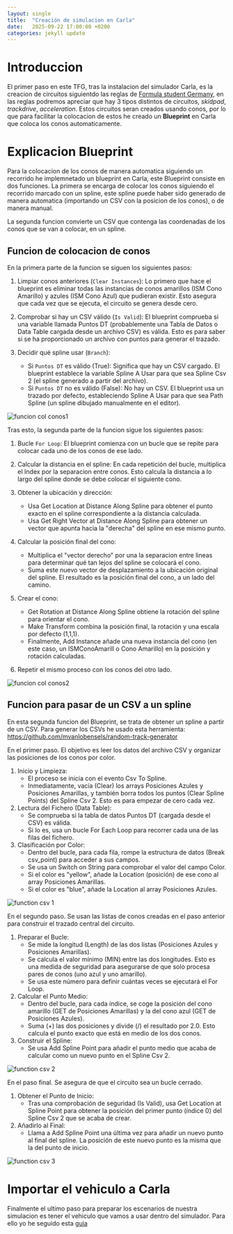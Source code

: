 ```yaml
---
layout: single
title:  "Creación de simulacion en Carla"
date:   2025-09-22 17:00:00 +0200
categories: jekyll update
---
```


# Introduccion

El primer paso en este TFG, tras la instalacion del simulador Carla, es la creacion de circuitos siguientdo las reglas de [Formula student Germany](https://www.formulastudent.de/fsg/rules), en las reglas podremos apreciar que hay 3 tipos distintos de circuitos, *skidpad*, *trackdrive*, *acceleration*. Estos circuitos seran creados usando conos, por lo que para facilitar la colocacion de estos he creado un **Blueprint** en Carla que coloca los conos automaticamente.

# Explicacion Blueprint

Para la colocacion de los conos de manera automatica siguiendo un recorrido he implemnetado un blueprint en Carla, este Blueprint consiste en dos funciones. La primera se encarga de colocar los conos siguiendo el recorrido marcado con un spline, este spline puede haber sido generado de manera automatica (importando un CSV con la posicion de los conos), o de manera manual. 

La segunda funcion convierte un CSV que contenga las coordenadas de los conos que se van a colocar, en un spline.

## Funcion de colocacion de conos

En la primera parte de la funcion se siguen los siguientes pasos:

1. Limpiar conos anteriores (`Clear Instances`): Lo primero que hace el blueprint es eliminar todas las instancias de conos amarillos (ISM Cono Amarillo) y azules (ISM Cono Azul) que pudieran existir. Esto asegura que cada vez que se ejecuta, el circuito se genera desde cero.

2. Comprobar si hay un CSV válido (`Is Valid`): El blueprint comprueba si una variable llamada Puntos DT (probablemente una Tabla de Datos o Data Table cargada desde un archivo CSV) es válida. Esto es para saber si se ha proporcionado un archivo con puntos para generar el trazado.

3. Decidir qué spline usar (`Branch`):
    * Si `Puntos DT` es válido (True): Significa que hay un CSV cargado. El blueprint establece la variable Spline A Usar para que sea Spline Csv 2 (el spline generado a partir del archivo).
    * Si `Puntos DT` no es válido (False): No hay un CSV. El blueprint usa un trazado por defecto, estableciendo Spline A Usar para que sea Path Spline (un spline dibujado manualmente en el editor).

![funcion col conos1](/assets/images/funcion_col_conos1.jpeg)

Tras esto, la segunda parte de la funcion sigue los siguientes pasos:

1. Bucle `For Loop`: El blueprint comienza con un bucle que se repite para colocar cada uno de los conos de ese lado.

2. Calcular la distancia en el spline: En cada repetición del bucle, multiplica el Index por la separacion entre  conos. Esto calcula la distancia a lo largo del spline donde se debe colocar el siguiente cono.

3. Obtener la ubicación y dirección:
    * Usa Get Location at Distance Along Spline para obtener el punto exacto en el spline correspondiente a la distancia calculada.
    * Usa Get Right Vector at Distance Along Spline para obtener un vector que apunta hacia la "derecha" del spline en ese mismo punto.

4. Calcular la posición final del cono:
    * Multiplica el "vector derecho" por una la separacion entre  lineas para determinar qué tan lejos del spline se colocará el cono.
    * Suma este nuevo vector de desplazamiento a la ubicación original del spline. El resultado es la posición final del cono, a un lado del camino.

5. Crear el cono:
    * Get Rotation at Distance Along Spline obtiene la rotación del spline para orientar el cono.
    * Make Transform combina la posición final, la rotación y una escala por defecto (1,1,1).
    * Finalmente, Add Instance añade una nueva instancia del cono (en este caso, un ISMConoAmarill o Cono Amarillo) en la posición y rotación calculadas.

6. Repetir el mismo proceso con los conos del otro lado.

![funcion col conos2](/assets/images/funcion_col_conos2.jpeg)

## Funcion para pasar de un CSV a un spline

En esta segunda funcion del Blueprint, se trata de obtener un spline a partir de un CSV. Para generar los CSVs he usado esta herramienta: https://github.com/mvanlobensels/random-track-generator

En el primer paso. El objetivo es leer los datos del archivo CSV y organizar las posiciones de los conos por color.

1. Inicio y Limpieza:
    * El proceso se inicia con el evento Csv To Spline.
    * Inmediatamente, vacía (Clear) los arrays Posiciones Azules y Posiciones Amarillas, y también borra todos los puntos
        (Clear Spline Points) del Spline Csv 2. Esto es para empezar de cero cada vez.
2. Lectura del Fichero (Data Table):
    * Se comprueba si la tabla de datos Puntos DT (cargada desde el CSV) es válida.
    * Si lo es, usa un bucle For Each Loop para recorrer cada una de las filas del fichero.
3. Clasificación por Color:
    * Dentro del bucle, para cada fila, rompe la estructura de datos (Break csv_point) para acceder a sus campos.
    * Se usa un Switch on String para comprobar el valor del campo Color.
    * Si el color es "yellow", añade la Location (posición) de ese cono al array Posiciones Amarillas.
    * Si el color es "blue", añade la Location al array Posiciones Azules.

![function csv 1](/assets/images/function_csv1.jpeg)

En el segundo paso. Se usan las listas de conos creadas en el paso anterior para construir el trazado central del circuito.

1. Preparar el Bucle:
    * Se mide la longitud (Length) de las dos listas (Posiciones Azules y Posiciones Amarillas).
    * Se calcula el valor mínimo (MIN) entre las dos longitudes. Esto es una medida de seguridad para asegurarse de que solo
        procesa pares de conos (uno azul y uno amarillo).
    * Se usa este número para definir cuántas veces se ejecutará el For Loop.
2. Calcular el Punto Medio:
    * Dentro del bucle, para cada índice, se coge la posición del cono amarillo (GET de Posiciones Amarillas) y la del cono azul
        (GET de Posiciones Azules).
    * Suma (+) las dos posiciones y divide (/) el resultado por 2.0. Esto calcula el punto exacto que está en medio de los dos
        conos.
3. Construir el Spline:
    * Se usa Add Spline Point para añadir el punto medio que acaba de calcular como un nuevo punto en el Spline Csv 2.

![function csv 2](/assets/images/function_csv2.jpeg)

En el paso final. Se asegura de que el circuito sea un bucle cerrado.

1. Obtener el Punto de Inicio:
    * Tras una comprobación de seguridad (Is Valid), usa Get Location at Spline Point para obtener la posición del primer punto
        (índice 0) del Spline Csv 2 que se acaba de crear.
2. Añadirlo al Final:
    * Llama a Add Spline Point una última vez para añadir un nuevo punto al final del spline. La posición de este nuevo punto
        es la misma que la del punto de inicio.

![function csv 3](/assets/images/function_csv3.jpeg)


# Importar el vehiculo a Carla

Finalmente el ultimo paso para preparar los escenarios de nuestra simulacion es tener el vehiculo que vamos a usar dentro del simulador. Para ello yo he seguido esta [guia](https://urjc-deepracer.github.io/docs/importdeepracercarla/)

